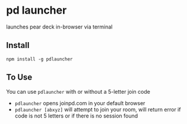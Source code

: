 # pd launcher
launches pear deck in-browser via terminal

## Install
`npm install -g pdlauncher`

## To Use
You can use `pdlauncher` with or without a 5-letter join code

- `pdlauncher` opens joinpd.com in your default browser  
- `pdlauncher [abxyz]` will attempt to join your room, will return error if code is not 5 letters or if there is no session found